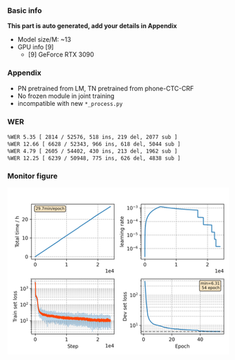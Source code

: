 ### Basic info

**This part is auto generated, add your details in Appendix**

* Model size/M: ~13
* GPU info \[9\]
  * \[9\] GeForce RTX 3090

### Appendix

* PN pretrained from LM, TN pretrained from phone-CTC-CRF
* No frozen module in joint training
* incompatible with new `*_process.py`

### WER
```
%WER 5.35 [ 2814 / 52576, 518 ins, 219 del, 2077 sub ]
%WER 12.66 [ 6628 / 52343, 966 ins, 618 del, 5044 sub ]
%WER 4.79 [ 2605 / 54402, 430 ins, 213 del, 1962 sub ]
%WER 12.25 [ 6239 / 50948, 775 ins, 626 del, 4838 sub ]
```

### Monitor figure
![monitor](./monitor.png)
